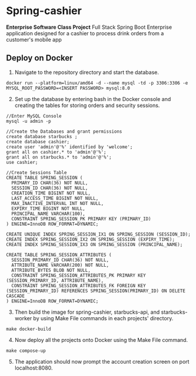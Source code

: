 # Spring-cashier
**Enterprise Software Class Project**
Full Stack Spring Boot Enterprise application designed for a cashier to process drink orders from a customer's mobile app

## Deploy on Docker
1. Navigate to the repository directory and start the database.
```
docker run --platform=linux/amd64 -d --name mysql -td -p 3306:3306 -e MYSQL_ROOT_PASSWORD=<INSERT PASSWORD> mysql:8.0
```
2. Set up the database by entering bash in the Docker console and creating the tables for storing orders and security sessions.
```
//Enter MySQL Console
mysql -u admin -p

//Create the Databases and grant permissions
create database starbucks ;
create database cashier;
create user 'admin'@'%' identified by 'welcome';
grant all on cashier.* to 'admin'@'%';
grant all on starbucks.* to 'admin'@'%';
use cashier;

//Create Sessions Table
CREATE TABLE SPRING_SESSION (
  PRIMARY_ID CHAR(36) NOT NULL,
  SESSION_ID CHAR(36) NOT NULL,
  CREATION_TIME BIGINT NOT NULL,
  LAST_ACCESS_TIME BIGINT NOT NULL,
  MAX_INACTIVE_INTERVAL INT NOT NULL,
  EXPIRY_TIME BIGINT NOT NULL,
  PRINCIPAL_NAME VARCHAR(100),
  CONSTRAINT SPRING_SESSION_PK PRIMARY KEY (PRIMARY_ID)
) ENGINE=InnoDB ROW_FORMAT=DYNAMIC;

CREATE UNIQUE INDEX SPRING_SESSION_IX1 ON SPRING_SESSION (SESSION_ID);
CREATE INDEX SPRING_SESSION_IX2 ON SPRING_SESSION (EXPIRY_TIME);
CREATE INDEX SPRING_SESSION_IX3 ON SPRING_SESSION (PRINCIPAL_NAME);

CREATE TABLE SPRING_SESSION_ATTRIBUTES (
  SESSION_PRIMARY_ID CHAR(36) NOT NULL,
  ATTRIBUTE_NAME VARCHAR(200) NOT NULL,
  ATTRIBUTE_BYTES BLOB NOT NULL,
  CONSTRAINT SPRING_SESSION_ATTRIBUTES_PK PRIMARY KEY (SESSION_PRIMARY_ID, ATTRIBUTE_NAME),
  CONSTRAINT SPRING_SESSION_ATTRIBUTES_FK FOREIGN KEY (SESSION_PRIMARY_ID) REFERENCES SPRING_SESSION(PRIMARY_ID) ON DELETE CASCADE
) ENGINE=InnoDB ROW_FORMAT=DYNAMIC;
```
3. Then build the image for spring-cashier, starbucks-api, and starbucks-worker by using Make File commands in each projects' directory.
```
make docker-build
```
4. Now deploy all the projects onto Docker using the Make File command.
```
make compose-up
```
5. The application should now prompt the account creation screen on port localhost:8080.
